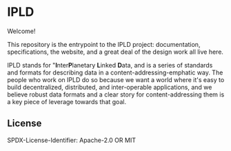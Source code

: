 IPLD
====

Welcome!

This repository is the entrypoint to the IPLD project:
documentation, specifications, the website, and a great deal of the design work all live here.

IPLD stands for "**I**nter**P**lanetary **L**inked **D**ata,
and is a series of standards and formats for describing data in a content-addressing-emphatic way.
The people who work on IPLD do so because we want a world where it's easy to build decentralized, distributed, and inter-operable applications,
and we believe robust data formats and a clear story for content-addressing them is a key piece of leverage towards that goal.


License
-------

SPDX-License-Identifier: Apache-2.0 OR MIT
